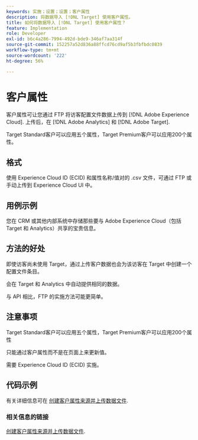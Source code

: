 ```yaml
---
keywords: 实施；设置；设置；客户属性
description: 将数据导入 [!DNL Target] 使用客户属性。
title: 如何将数据导入 [!DNL Target] 使用客户属性？
feature: Implementation
role: Developer
exl-id: b6c4a286-7994-492d-bde9-346af7aa314f
source-git-commit: 152257a52d836a88ffcd76cd9af5b3fbfbdc0839
workflow-type: tm+mt
source-wordcount: '222'
ht-degree: 56%

---
```


# 客户属性

客户属性可让您通过 FTP 将访客配置文件数据上传到 [!DNL Adobe Experience Cloud]. 上传后，在 [!DNL Adobe Analytics] 和 [!DNL Adobe Target].

Target Standard客户可以应用五个属性，Target Premium客户可以应用200个属性。

## 格式

使用 Experience Cloud ID (ECID) 和属性名称/值对的 .csv 文件，可通过 FTP 或手动上传到 Experience Cloud UI 中。

## 用例示例

您在 CRM 或其他内部系统中存储那些要与 Adobe Experience Cloud（包括 Target 和 Analytics）共享的宝贵信息。

## 方法的好处

即使访客尚未使用 Target，通过上传客户数据也会为该访客在 Target 中创建一个配置文件条目。

会在 Target 和 Analytics 中自动提供相同的数据。

与 API 相比，FTP 的实施方法可能更简单。

## 注意事项

Target Standard客户可以应用五个属性，Target Premium客户可以应用200个属性

只能通过客户属性而不是在页面上来更新值。

需要 Experience Cloud ID (ECID) 实施。

## 代码示例

有关详细信息可在 [创建客户属性来源并上传数据文件](https://experienceleague.adobe.com/docs/core-services/interface/customer-attributes/t-crs-usecase.html).

### 相关信息的链接

[创建客户属性来源并上传数据文件](https://experienceleague.adobe.com/docs/core-services/interface/customer-attributes/t-crs-usecase.html).
